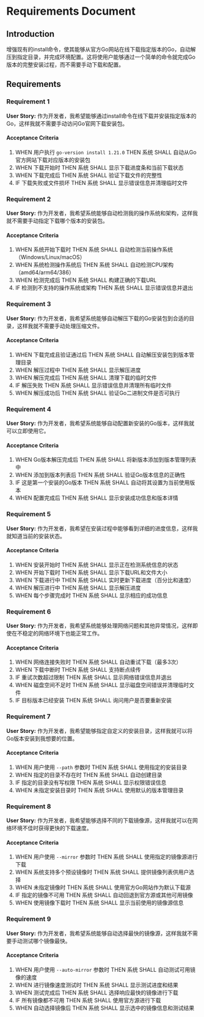 # Requirements Document

## Introduction

增强现有的install命令，使其能够从官方Go网站在线下载指定版本的Go，自动解压到指定目录，并完成环境配置。这将使用户能够通过一个简单的命令就完成Go版本的完整安装过程，而不需要手动下载和配置。

## Requirements

### Requirement 1

**User Story:** 作为开发者，我希望能够通过install命令在线下载并安装指定版本的Go，这样我就不需要手动访问Go官网下载安装包。

#### Acceptance Criteria

1. WHEN 用户执行 `go-version install 1.21.0` THEN 系统 SHALL 自动从Go官方网站下载对应版本的安装包
2. WHEN 下载开始时 THEN 系统 SHALL 显示下载进度条和当前下载状态
3. WHEN 下载完成后 THEN 系统 SHALL 验证下载文件的完整性
4. IF 下载失败或文件损坏 THEN 系统 SHALL 显示错误信息并清理临时文件

### Requirement 2

**User Story:** 作为开发者，我希望系统能够自动检测我的操作系统和架构，这样我就不需要手动指定下载哪个版本的安装包。

#### Acceptance Criteria

1. WHEN 系统开始下载时 THEN 系统 SHALL 自动检测当前操作系统（Windows/Linux/macOS）
2. WHEN 系统检测操作系统后 THEN 系统 SHALL 自动检测CPU架构（amd64/arm64/386）
3. WHEN 检测完成后 THEN 系统 SHALL 构建正确的下载URL
4. IF 检测到不支持的操作系统或架构 THEN 系统 SHALL 显示错误信息并退出

### Requirement 3

**User Story:** 作为开发者，我希望系统能够自动解压下载的Go安装包到合适的目录，这样我就不需要手动处理压缩文件。

#### Acceptance Criteria

1. WHEN 下载完成且验证通过后 THEN 系统 SHALL 自动解压安装包到版本管理目录
2. WHEN 解压过程中 THEN 系统 SHALL 显示解压进度
3. WHEN 解压完成后 THEN 系统 SHALL 清理下载的临时文件
4. IF 解压失败 THEN 系统 SHALL 显示错误信息并清理所有临时文件
5. WHEN 解压成功后 THEN 系统 SHALL 验证Go二进制文件是否可执行

### Requirement 4

**User Story:** 作为开发者，我希望系统能够自动配置新安装的Go版本，这样我就可以立即使用它。

#### Acceptance Criteria

1. WHEN Go版本解压完成后 THEN 系统 SHALL 将新版本添加到版本管理列表中
2. WHEN 添加到版本列表后 THEN 系统 SHALL 验证Go版本信息的正确性
3. IF 这是第一个安装的Go版本 THEN 系统 SHALL 自动将其设置为当前使用版本
4. WHEN 配置完成后 THEN 系统 SHALL 显示安装成功信息和版本详情

### Requirement 5

**User Story:** 作为开发者，我希望在安装过程中能够看到详细的进度信息，这样我就知道当前的安装状态。

#### Acceptance Criteria

1. WHEN 安装开始时 THEN 系统 SHALL 显示正在检测系统信息的状态
2. WHEN 开始下载时 THEN 系统 SHALL 显示下载URL和文件大小
3. WHEN 下载进行中 THEN 系统 SHALL 实时更新下载进度（百分比和速度）
4. WHEN 解压进行中 THEN 系统 SHALL 显示解压进度
5. WHEN 每个步骤完成时 THEN 系统 SHALL 显示相应的成功信息

### Requirement 6

**User Story:** 作为开发者，我希望系统能够处理网络问题和其他异常情况，这样即使在不稳定的网络环境下也能正常工作。

#### Acceptance Criteria

1. WHEN 网络连接失败时 THEN 系统 SHALL 自动重试下载（最多3次）
2. WHEN 下载中断时 THEN 系统 SHALL 支持断点续传
3. IF 重试次数超过限制 THEN 系统 SHALL 显示网络错误信息并退出
4. WHEN 磁盘空间不足时 THEN 系统 SHALL 显示磁盘空间错误并清理临时文件
5. IF 目标版本已经安装 THEN 系统 SHALL 询问用户是否要重新安装

### Requirement 7

**User Story:** 作为开发者，我希望能够指定自定义的安装目录，这样我就可以将Go版本安装到我想要的位置。

#### Acceptance Criteria

1. WHEN 用户使用 `--path` 参数时 THEN 系统 SHALL 使用指定的安装目录
2. WHEN 指定的目录不存在时 THEN 系统 SHALL 自动创建目录
3. IF 指定的目录没有写权限 THEN 系统 SHALL 显示权限错误信息
4. WHEN 未指定安装目录时 THEN 系统 SHALL 使用默认的版本管理目录

### Requirement 8

**User Story:** 作为开发者，我希望能够选择不同的下载镜像源，这样我就可以在网络环境不佳时获得更快的下载速度。

#### Acceptance Criteria

1. WHEN 用户使用 `--mirror` 参数时 THEN 系统 SHALL 使用指定的镜像源进行下载
2. WHEN 系统支持多个预设镜像时 THEN 系统 SHALL 提供镜像列表供用户选择
3. WHEN 未指定镜像时 THEN 系统 SHALL 使用官方Go网站作为默认下载源
4. IF 指定的镜像不可用 THEN 系统 SHALL 自动回退到官方源或其他可用镜像
5. WHEN 使用镜像下载时 THEN 系统 SHALL 显示当前使用的镜像源信息

### Requirement 9

**User Story:** 作为开发者，我希望系统能够自动选择最快的镜像源，这样我就不需要手动测试哪个镜像最快。

#### Acceptance Criteria

1. WHEN 用户使用 `--auto-mirror` 参数时 THEN 系统 SHALL 自动测试可用镜像的速度
2. WHEN 进行镜像速度测试时 THEN 系统 SHALL 显示测试进度和结果
3. WHEN 测试完成后 THEN 系统 SHALL 选择响应最快的镜像进行下载
4. IF 所有镜像都不可用 THEN 系统 SHALL 使用官方源进行下载
5. WHEN 自动选择镜像后 THEN 系统 SHALL 显示选中的镜像信息和测试结果